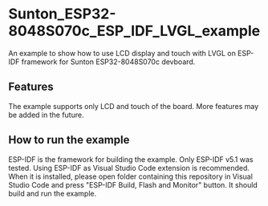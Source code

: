 # Sunton_ESP32-8048S070c_ESP_IDF_LVGL_example
An example to show how to use LCD display and touch with LVGL on ESP-IDF framework for Sunton ESP32-8048S070c devboard.

## Features
The example supports only LCD and touch of the board. More features may be added in the future.

## How to run the example
ESP-IDF is the framework for building the example. Only ESP-IDF v5.1 was tested.
Using ESP-IDF as Visual Studio Code extension is recommended. When it is installed, please open folder containing this repository in Visual Studio Code and press "ESP-IDF Build, Flash and Monitor" button. It should build and run the example.
